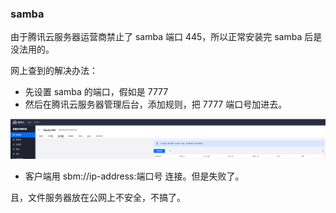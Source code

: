 ### samba

由于腾讯云服务器运营商禁止了 samba 端口 445，所以正常安装完 samba 后是没法用的。

网上查到的解决办法：

- 先设置 samba 的端口，假如是 7777
- 然后在腾讯云服务器管理后台，添加规则，把 7777 端口号加进去。

![](./imgs/img_3.png)

- 客户端用 sbm://ip-address:端口号 连接。但是失败了。

且，文件服务器放在公网上不安全，不搞了。
